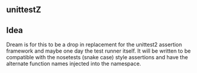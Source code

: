 unittestZ
--

Idea
--
Dream is for this to be a drop in replacement for the unittest2 assertion framework and maybe one day the test runner itself. It will be written to be compatible with the nosetests (snake case) style assertions and have the alternate function names injected into the namespace.

